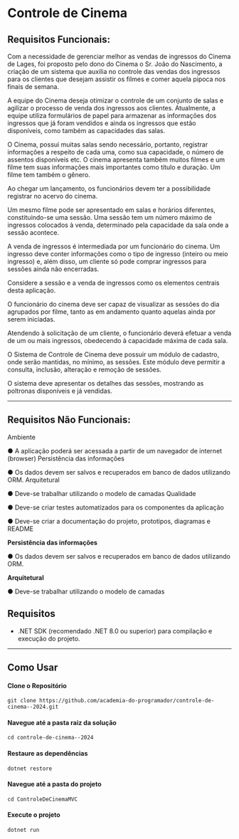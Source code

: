 # Controle de Cinema

## Requisitos Funcionais:

Com a necessidade de gerenciar melhor as vendas de ingressos do Cinema de Lages, foi proposto pelo dono do Cinema o
Sr. João do Nascimento, a criação de um sistema que auxilia no controle das vendas dos ingressos para os clientes que
desejam assistir os filmes e comer aquela pipoca nos finais de semana.

A equipe do Cinema deseja otimizar o controle de um conjunto de salas e agilizar o processo de venda dos ingressos aos
clientes. Atualmente, a equipe utiliza formulários de papel para armazenar as informações dos ingressos que já foram
vendidos e ainda os ingressos que estão disponíveis, como também as capacidades das salas.

O Cinema, possui muitas salas sendo necessário, portanto, registrar informações a respeito de cada uma, como sua
capacidade, o número de assentos disponíveis etc. O cinema apresenta também muitos filmes e um filme tem suas
informações mais importantes como título e duração. Um filme tem também o gênero.

Ao chegar um lançamento, os funcionários devem ter a possibilidade registrar no acervo do cinema.

Um mesmo filme pode ser apresentado em salas e horários diferentes, constituindo-se uma sessão. Uma sessão tem um
número máximo de ingressos colocados à venda, determinado pela capacidade da sala onde a sessão acontece.

A venda de ingressos é intermediada por um funcionário do cinema. Um ingresso deve conter informações como o tipo de
ingresso (inteiro ou meio ingresso) e, além disso, um cliente só pode comprar ingressos para sessões ainda não
encerradas.

Considere a sessão e a venda de ingressos como os elementos centrais desta aplicação.

O funcionário do cinema deve ser capaz de visualizar as sessões do dia agrupados por filme, tanto as em andamento
quanto aquelas ainda por serem iniciadas.

Atendendo à solicitação de um cliente, o funcionário deverá efetuar a venda de um ou mais ingressos, obedecendo à
capacidade máxima de cada sala.

O Sistema de Controle de Cinema deve possuir um módulo de cadastro, onde serão mantidas, no mínimo, as sessões. Este
módulo deve permitir a consulta, inclusão, alteração e remoção de sessões.

O sistema deve apresentar os detalhes das sessões, mostrando as poltronas disponíveis e já vendidas.

---

## Requisitos Não Funcionais:

Ambiente

● A aplicação poderá ser acessada a partir de um navegador de internet (browser)
Persistência das informações

● Os dados devem ser salvos e recuperados em banco de dados utilizando ORM.
Arquitetural

● Deve-se trabalhar utilizando o modelo de camadas
Qualidade

● Deve-se criar testes automatizados para os componentes da aplicação

● Deve-se criar a documentação do projeto, prototipos, diagramas e README

**Persistência das informações**

● Os dados devem ser salvos e recuperados em banco de dados utilizando ORM.

**Arquitetural**

● Deve-se trabalhar utilizando o modelo de camadas


## Requisitos

- .NET SDK (recomendado .NET 8.0 ou superior) para compilação e execução do projeto.

---

## Como Usar

#### Clone o Repositório
```
git clone https://github.com/academia-do-programador/controle-de-cinema--2024.git
```

#### Navegue até a pasta raiz da solução
```
cd controle-de-cinema--2024
```

#### Restaure as dependências
```
dotnet restore
```

#### Navegue até a pasta do projeto
```
cd ControleDeCinemaMVC
```

#### Execute o projeto
```
dotnet run
```
